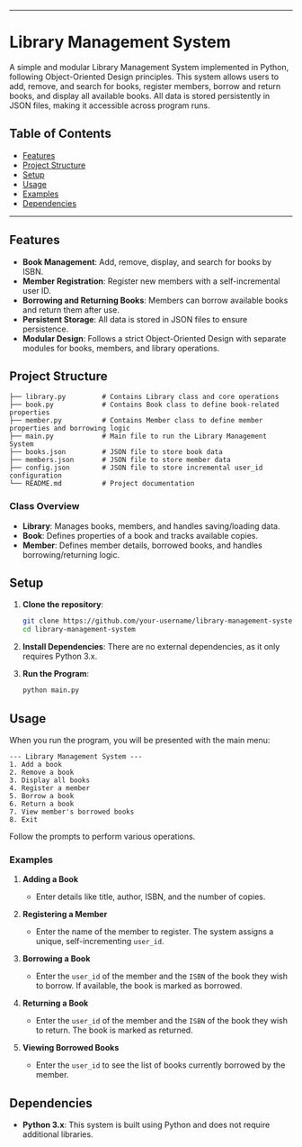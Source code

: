 
---
# Library Management System

A simple and modular Library Management System implemented in Python, following Object-Oriented Design principles. This system allows users to add, remove, and search for books, register members, borrow and return books, and display all available books. All data is stored persistently in JSON files, making it accessible across program runs.

## Table of Contents
- [Features](#features)
- [Project Structure](#project-structure)
- [Setup](#setup)
- [Usage](#usage)
- [Examples](#examples)
- [Dependencies](#dependencies)

---

## Features

- **Book Management**: Add, remove, display, and search for books by ISBN.
- **Member Registration**: Register new members with a self-incremental user ID.
- **Borrowing and Returning Books**: Members can borrow available books and return them after use.
- **Persistent Storage**: All data is stored in JSON files to ensure persistence.
- **Modular Design**: Follows a strict Object-Oriented Design with separate modules for books, members, and library operations.

## Project Structure

```
├── library.py         # Contains Library class and core operations
├── book.py            # Contains Book class to define book-related properties
├── member.py          # Contains Member class to define member properties and borrowing logic
├── main.py            # Main file to run the Library Management System
├── books.json         # JSON file to store book data
├── members.json       # JSON file to store member data
├── config.json        # JSON file to store incremental user_id configuration
└── README.md          # Project documentation
```

### Class Overview

- **Library**: Manages books, members, and handles saving/loading data.
- **Book**: Defines properties of a book and tracks available copies.
- **Member**: Defines member details, borrowed books, and handles borrowing/returning logic.

## Setup

1. **Clone the repository**:
   ```bash
   git clone https://github.com/your-username/library-management-system.git
   cd library-management-system
   ```

2. **Install Dependencies**: There are no external dependencies, as it only requires Python 3.x.

3. **Run the Program**:
   ```bash
   python main.py
   ```

## Usage

When you run the program, you will be presented with the main menu:

```
--- Library Management System ---
1. Add a book
2. Remove a book
3. Display all books
4. Register a member
5. Borrow a book
6. Return a book
7. View member's borrowed books
8. Exit
```

Follow the prompts to perform various operations.

### Examples

1. **Adding a Book**
   - Enter details like title, author, ISBN, and the number of copies.
   
2. **Registering a Member**
   - Enter the name of the member to register. The system assigns a unique, self-incrementing `user_id`.
   
3. **Borrowing a Book**
   - Enter the `user_id` of the member and the `ISBN` of the book they wish to borrow. If available, the book is marked as borrowed.

4. **Returning a Book**
   - Enter the `user_id` of the member and the `ISBN` of the book they wish to return. The book is marked as returned.

5. **Viewing Borrowed Books**
   - Enter the `user_id` to see the list of books currently borrowed by the member.

## Dependencies

- **Python 3.x**: This system is built using Python and does not require additional libraries.


